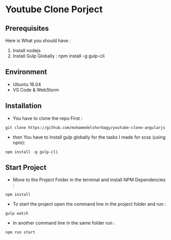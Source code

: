 # Youtube Clone Porject


## Prerequisites
Here is What you should have : 
1. Install nodejs
2. Install Gulp Globally : npm install -g gulp-cli

## Environment
- Ubuntu 16.04
- VS Code & WebStorm

## Installation
- You have to clone the repo First : 
```
git clone https://github.com/mohamedelshorbagy/youtube-clone-angularjs
```
- then You have to Install gulp globally for the tasks I made for scss (using npm):  
```
npm install -g gulp-cli
```

## Start Project
- Move to the Project Folder in the terminal and install NPM Dependencies :
```
npm install
```
- To start the project open the command line in the project folder and run :
```
gulp watch
```
- In another command line in the same folder run :
```
npm run start
```


